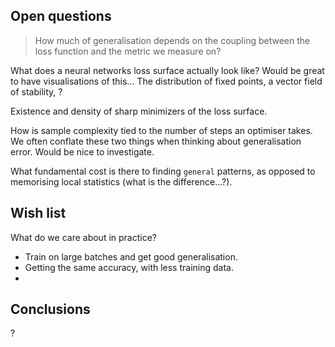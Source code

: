 ## Open questions

> How much of generalisation depends on the coupling between the loss function and the metric we measure on?

>

What does a neural networks loss surface actually look like? Would be great to have visualisations of this... The distribution of fixed points, a vector field of stability, ?

Existence and density of sharp minimizers of the loss surface.

How is sample complexity tied to the number of steps an optimiser takes. We often conflate these two things when thinking about generalisation error. Would be nice to investigate.

<!-- So can I just take a super small subset of data, add my own noise, and pick out the patterns because we see them more often(ohh, this reminds me of info maximisation under noise!!). Main problem is that the data still needs to be representative of all patterns. -->

What fundamental cost is there to finding `general` patterns, as opposed to memorising local statistics (what is the difference...?).

## Wish list

What do we care about in practice?

* Train on large batches and get good generalisation.
* Getting the same accuracy, with less training data.
*

## Conclusions

?
